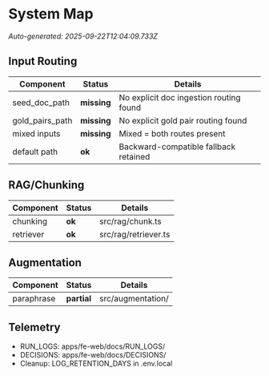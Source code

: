 # System Map

_Auto-generated: 2025-09-22T12:04:09.733Z_

## Input Routing

| Component | Status | Details |
|-----------|--------|---------|
| seed_doc_path | **missing** | No explicit doc ingestion routing found |
| gold_pairs_path | **missing** | No explicit gold pair routing found |
| mixed inputs | **missing** | Mixed = both routes present |
| default path | **ok** | Backward-compatible fallback retained |

## RAG/Chunking

| Component | Status | Details |
|-----------|--------|---------|
| chunking | **ok** | src/rag/chunk.ts |
| retriever | **ok** | src/rag/retriever.ts |

## Augmentation

| Component | Status | Details |
|-----------|--------|---------|
| paraphrase | **partial** | src/augmentation/ |

## Telemetry
- RUN_LOGS: apps/fe-web/docs/RUN_LOGS/
- DECISIONS: apps/fe-web/docs/DECISIONS/
- Cleanup: LOG_RETENTION_DAYS in .env.local

